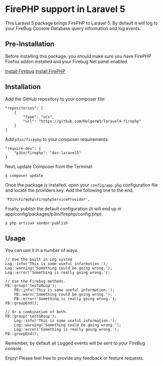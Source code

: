 # FirePHP support in Laravel 5

This Laravel 5 package brings FirePHP to Laravel 5.  By default it will log to your FireBug Console Database query information and log events.

## Pre-Installation

Before installing this package, you should make sure you have FirePHP Firefox addon installed and your Firebug Net panel enabled.

[Install Firebug](https://addons.mozilla.org/en-US/firefox/addon/firebug/)
[Install FirePHP](https://addons.mozilla.org/en-US/firefox/addon/firephp/)

## Installation

Add the GitHub repository to your composer file:

	"repositories": [
		{
			"type": "vcs",
			"url": "https://github.com/HolgerW1/laravel4-firephp"
		}
	]


Add `p3in/firephp` to your composer requirements:

	"require-dev": {
		"p3in/firephp": "dev-laravel5"
	}

Next, update Composer from the Terminal:

	$ composer update

Once the package is installed, open your `config/app.php` configuration file and locate the providers key. Add the following line to the end.

	'P3in\Firephp\FirephpServiceProvider',

Finally, publish the default configuration (it will end up in app/config/packages/p3in/firephp/config.php):

	$ php artisan vendor:publish


## Usage

You can use it in a number of ways.  

	// Use the built in Log system
	Log::info('This is some useful information.');
	Log::warning('Something could be going wrong.');
	Log::error('Something is really going wrong.');

	// Use the Firebug methods.
	FB::group('testGRoup');
		FB::info('This is some useful information.');
		FB::warn('Something could be going wrong.');
		FB::error('Something is really going wrong.');
	FB::groupEnd();

	// Or a combination of both.
	FB::group('testGRoup');
		Log::info('This is some useful information.');
		Log::warning('Something could be going wrong.');
		Log::error('Something is really going wrong.');
	FB::groupEnd();

Remember, by default all Logged events will be sent to your FireBug console.

Enjoy!  Please feel free to provide any feedback or feature requests.
